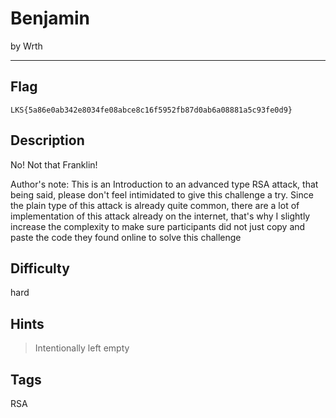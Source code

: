 # Benjamin

by Wrth

---

## Flag

```
LKS{5a86e0ab342e8034fe08abce8c16f5952fb87d0ab6a08881a5c93fe0d9}
```

## Description

No! Not that Franklin!

Author's note: This is an Introduction to an advanced type RSA attack, that being said, please don't feel intimidated to give this challenge a try. Since the plain type of this attack is already quite common, there are a lot of implementation of this attack already on the internet, that's why I slightly increase the complexity to make sure participants did not just copy and paste the code they found online to solve this challenge

## Difficulty
hard

## Hints
> Intentionally left empty

## Tags
RSA